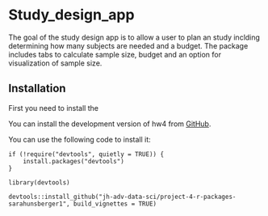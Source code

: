 
# Study_design_app

<!-- badges: start -->
<!-- badges: end -->

The goal of the study design app is to allow a user to plan an study inclding determining how many subjects are needed and a budget. The package includes tabs to calculate sample size, budget and an option for visualization of sample size. 

## Installation

First you need to install the 

You can install the development version of hw4 from [GitHub](https://github.com/jh-adv-data-sci/project-4-r-packages-sarahunsberger1).

You can use the following code to install it:

```{r, eval = FALSE}
if (!require("devtools", quietly = TRUE)) {
    install.packages("devtools")   
}

library(devtools)

devtools::install_github("jh-adv-data-sci/project-4-r-packages-sarahunsberger1", build_vignettes = TRUE)
```

